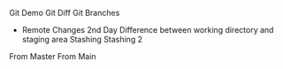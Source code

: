 Git Demo
Git Diff
Git Branches
- Remote Changes
2nd Day
Difference between working directory and staging area
Stashing
Stashing 2

From Master
From Main
